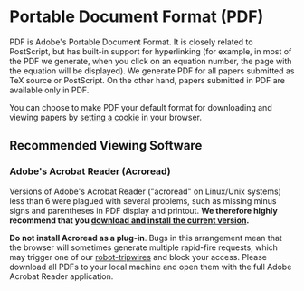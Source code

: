 Portable Document Format (PDF)
==============================

PDF is Adobe's Portable Document Format. It is closely related to
PostScript, but has built-in support for hyperlinking (for example, in
most of the PDF we generate, when you click on an equation number, the
page with the equation will be displayed). We generate PDF for all
papers submitted as TeX source or PostScript. On the other hand, papers
submitted in PDF are available only in PDF.

You can choose to make PDF your default format for downloading and
viewing papers by [setting a cookie](https://arxiv.org/cookies) in your browser.

Recommended Viewing Software
----------------------------

### Adobe's Acrobat Reader (Acroread)

Versions of Adobe's Acrobat Reader ("acroread" on Linux/Unix systems)
less than 6 were plagued with several problems, such as missing minus
signs and parentheses in PDF display and printout. **We therefore highly
recommend that you [download and install the current
version](http://www.adobe.com/).**

<span id="plugin"></span>

**Do not install Acroread as a plug-in**. Bugs in this arrangement mean
that the browser will sometimes generate multiple rapid-fire requests,
which may trigger one of our [robot-tripwires](robots.md) and
block your access. Please download all PDFs to your local machine and
open them with the full Adobe Acrobat Reader application.

